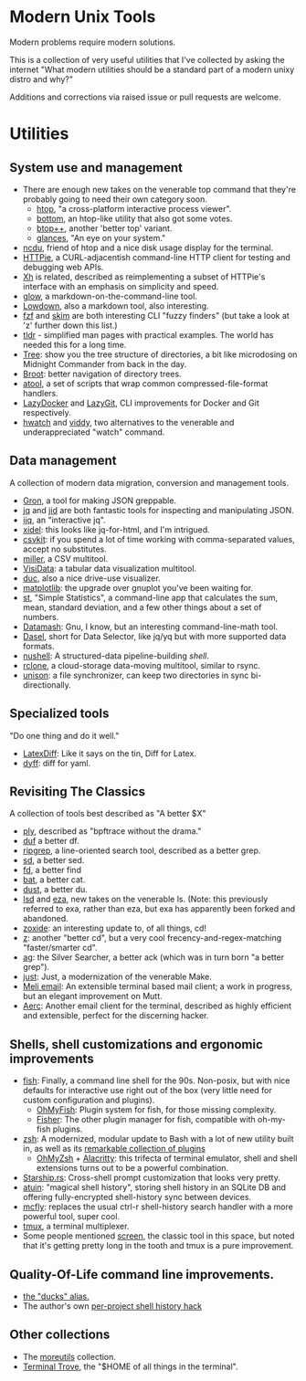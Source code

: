 # Modern Unix Tools

Modern problems require modern solutions.

This is a collection of very useful utilities that I've collected by asking the internet "What modern utilities should be a standard part of a modern unixy distro and why?" 

Additions and corrections via raised issue or pull requests are welcome.

# Utilities

## System use and management

*   There are enough new takes on the venerable top command that they're probably going to need their own category soon.
    *   [htop](https://htop.dev/), "a cross-platform interactive process viewer". 
    *   [bottom](https://github.com/clementtsang/bottom), an htop-like utility that also got some votes.
    *   [btop++](https://github.com/aristocratos/btop), another 'better top' variant.
    *   [glances](https://github.com/nicolargo/glances), "An eye on your system."
*   [ncdu](https://dev.yorhel.nl/ncdu), friend of htop and a nice disk usage display for the terminal.
*   [HTTPie](https://httpie.io/), a CURL-adjacentish command-line HTTP client for testing and debugging web APIs.
*   [Xh](https://github.com/ducaale/xh) is related, described as reimplementing a subset of HTTPie's interface with an emphasis on simplicity and speed.
*   [glow](https://github.com/charmbracelet/glow), a markdown-on-the-command-line tool. 
*   [Lowdown](https://github.com/kristapsdz/lowdown), also a markdown tool, also interesting.
*   [fzf](https://github.com/junegunn/fzf) and [skim](https://github.com/lotabout/skim) are both interesting CLI "fuzzy finders" (but take a look at 'z' further down this list.)
*   [tldr](https://tldr.sh/) - simplified man pages with practical examples. The world has needed this for a long time.
*   [Tree](https://linuxhandbook.com/tree-command/): show you the tree structure of directories, a bit like microdosing on Midnight Commander from back in the day.
*   [Broot](https://github.com/Canop/broot): better navigation of directory trees.
*   [atool](https://linux.die.net/man/1/atool), a set of scripts that wrap common compressed-file-format handlers.
*   [LazyDocker](https://github.com/jesseduffield/lazydocker) and [LazyGit](https://github.com/jesseduffield/lazygit), CLI improvements for Docker and Git respectively.
*   [hwatch](https://github.com/blacknon/hwatch) and [viddy](https://github.com/sachaos/viddy), two alternatives to the venerable and underappreciated "watch" command.

## Data management

A collection of modern data migration, conversion and management tools.

*   [Gron](https://github.com/tomnomnom/gron), a tool for making JSON greppable.
*   [jq](https://stedolan.github.io/jq/) and [jid](https://github.com/simeji/jid) are both fantastic tools for inspecting and manipulating JSON.
*   [ijq](https://sr.ht/~gpanders/ijq/), an "interactive jq".
*   [xidel](https://github.com/benibela/xidel): this looks like jq-for-html, and I'm intrigued.
*   [csvkit](https://github.com/wireservice/csvkit): if you spend a lot of time working with comma-separated values, accept no substitutes.
*   [miller](https://github.com/johnkerl/miller), a CSV multitool.
*   [VisiData](https://www.visidata.org/): a tabular data visualization multitool.
*   [duc](https://duc.zevv.nl/), also a nice drive-use visualizer.
*   [matplotlib](https://matplotlib.org/): the upgrade over gnuplot you've been waiting for.
*   [st](https://github.com/nferraz/st), "Simple Statistics", a command-line app that calculates the sum, mean, standard deviation, and a few other things about a set of numbers.
*   [Datamash](https://www.gnu.org/software/datamash/): Gnu, I know, but an interesting command-line-math tool.
*   [Dasel](https://github.com/TomWright/dasel), short for Data Selector, like jq/yq but with more supported data formats.
*   [nushell](https://www.nushell.sh/): A structured-data pipeline-building _shell_.
*   [rclone](https://rclone.org/), a cloud-storage data-moving multitool, similar to rsync.
*   [unison](https://github.com/bcpierce00/unison): a file synchronizer, can keep two directories in sync bi-directionally.

## Specialized tools

"Do one thing and do it well."

*   [LatexDiff](https://github.com/ftilmann/latexdiff/): Like it says on the tin, Diff for Latex.
*   [dyff](https://github.com/homeport/dyff): diff for yaml.

## Revisiting The Classics

A collection of tools best described as "A better $X"

*   [ply](https://wkz.github.io/ply/), described as "bpftrace without the drama."
*   [duf](https://github.com/muesli/duf) a better df.
*   [ripgrep](https://github.com/BurntSushi/ripgrep), a line-oriented search tool, described as a better grep.
*   [sd](https://github.com/chmln/sd), a better sed.
*   [fd](https://crates.io/crates/fd-find), a better find
*   [bat](https://github.com/sharkdp/bat), a better cat.
*   [dust](https://github.com/bootandy/dust), a better du.
*   [lsd](https://github.com/Peltoche/lsd) and [eza](https://github.com/eza-community/eza), new takes on the venerable ls. (Note: this previously referred to exa, rather than eza, but exa has apparently been forked and abandoned.
*   [zoxide](https://github.com/ajeetdsouza/zoxide): an interesting update to, of all things, cd!
*   [z](https://github.com/rupa/z): another "better cd", but a very cool frecency-and-regex-matching "faster/smarter cd".
*   [ag](https://github.com/ggreer/the_silver_searcher): the Silver Searcher, a better ack (which was in turn born "a better grep").
*   [just](https://github.com/casey/just): Just, a modernization of the venerable Make.
*   [Meli email](https://meliemail.org/): An extensible terminal based mail client; a work in progress, but an elegant improvement on Mutt.
*   [Aerc](https://aerc-mail.org/): Another email client for the terminal, described as highly efficient and extensible, perfect for the discerning hacker.

## Shells, shell customizations and ergonomic improvements

*   [fish](https://fishshell.com): Finally, a command line shell for the 90s. Non-posix, but with nice defaults for interactive use right out of the box (very little need for custom configuration and plugins).
    * [OhMyFish](https://github.com/oh-my-fish/oh-my-fish): Plugin system for fish, for those missing complexity.
    * [Fisher](https://github.com/jorgebucaran/fisher): The other plugin manager for fish, compatible with oh-my-fish plugins.
*   [zsh](https://en.wikipedia.org/wiki/Z_shell): A modernized, modular update to Bash with a lot of new utility built in, as well as its [remarkable collection of plugins](https://github.com/ohmyzsh/ohmyzsh/tree/master/plugins)
    * [OhMyZsh](https://github.com/ohmyzsh/ohmyzsh/) + [Alacritty](https://github.com/alacritty/alacritty): this trifecta of terminal emulator, shell and shell extensions turns out to be a powerful combination.
*   [Starship.rs](https://starship.rs/): Cross-shell prompt customization that looks very pretty.
*   [atuin](https://github.com/atuinsh/atuin): "magical shell history", storing shell history in an SQLite DB and offering fully-encrypted shell-history sync between devices.
*   [mcfly](https://github.com/cantino/mcfly): replaces the usual ctrl-r shell-history search handler with a more powerful tool, super cool.
*   [tmux](https://github.com/tmux/tmux/wiki), a terminal multiplexer.
*   Some people mentioned [screen](https://www.gnu.org/software/screen/manual/screen.html), the classic tool in this space, but noted that it's getting pretty long in the tooth and tmux is a pure improvement.

## Quality-Of-Life command line improvements.

*   [the "ducks" alias.](https://gist.github.com/thebouv/8657674)
*   The author's own [per-project shell history hack](https://gist.github.com/mhoye/469ed97d7887b451da5d45b87acb53f5)

## Other collections

*   The [moreutils](https://joeyh.name/code/moreutils/) collection.
*   [Terminal Trove](https://terminaltrove.com/), the "$HOME of all things in the terminal".
  
